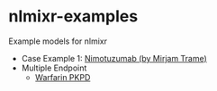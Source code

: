 # nlmixr-examples
Example models for nlmixr

- Case Example 1: [Nimotuzumab (by Mirjam Trame)](case-study-nimotuzumab/Nimo.R)
- Multiple Endpoint 
  - [Warfarin PKPD](case-study-warfarin/warfarin_PKPD_joint.R) 
